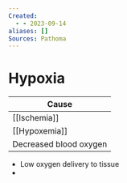 ```yaml
---
Created:
  - - 2023-09-14
aliases: []
Sources: Pathoma
---
```

# Hypoxia

| Cause                  |
| ---------------------- |
| [[Ischemia]]           |
| [[Hypoxemia]]          |
| Decreased blood oxygen |

- Low oxygen delivery to tissue
- 
